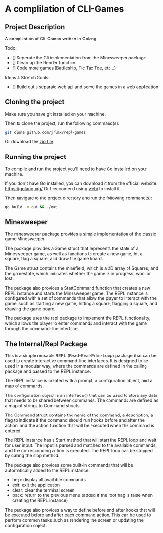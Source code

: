 # A complilation of CLI-Games

## Project Description

A complilation of Cli-Games written in Golang

Todo:

- [] Seperate the Cli implementation from the Minesweeper package
- [] Clean up the Render function
- [] Code more games (Battleship, Tic Tac Toe, etc...)

Ideas & Stretch Goals:

- [] Build out a separate web api and serve the games in a web application

## Cloning the project

Make sure you have git installed on your machine.

Then to clone the project, run the following command(s):

```bash
git clone github.com/jrlmx/repl-games 
```

Or download the <a href="https://github.com/jrlmx/repl-games/archive/refs/heads/main.zip">zip file</a>.

## Running the project

To compile and run the project you'll need to have Go installed on your machine.

If you don't have Go installed, you can download it from the official website: https://golang.org/
Or I reccomend using <a href="https://webinstall.dev/">webi</a> to install it. 

Then navigate to the project directory and run the following command(s):

```bash
go build -o out && ./out
```

## Minesweeper

The minesweeper package provides a simple implementation of the classic game Minesweeper.

The package provides a Game struct that represents the state of a Minesweeper game, as well as
functions to create a new game, hit a square, flag a square, and draw the game board.

The Game struct contains the minefield, which is a 2D array of Squares, and the gamestate, which
indicates whether the game is in progress, won, or lost.

The package also provides a StartCommand function that creates a new REPL instance and starts the
Minesweeper game. The REPL instance is configured with a set of commands that allow the player to
interact with the game, such as starting a new game, hitting a square, flagging a square, and drawing
the game board.

The package uses the repl package to implement the REPL functionality, which allows the player to
enter commands and interact with the game through the command-line interface.


## The Internal/Repl Package

This is a simple reusable REPL (Read-Eval-Print-Loop) package that can be used to create
interactive command-line interfaces. It is designed to be used in a modular way, where
the commands are defined in the calling package and passed to the REPL instance.

The REPL instance is created with a prompt, a configuration object, and a map of commands.

The configuration object is an interface\{\} that can be used to store any data that needs to be
shared between commands. The commands are defined as a map of strings to Command structs.

The Command struct contains the name of the command, a description, a flag to indicate if the
command should run hooks before and after the action, and the action function that will be
executed when the command is entered.

The REPL instance has a Start method that will start the REPL loop and wait for user input.
The input is parsed and matched to the available commands, and the corresponding action is
executed. The REPL loop can be stopped by calling the stop method.

The package also provides some built-in commands that will be automatically added to the REPL instance:
- help: display all available commands
- exit: exit the application
- clear: clear the terminal screen
- back: return to the previous menu (added if the root flag is false when creating the REPL instance)

The package also provides a way to define before and after hooks that will be executed before and after
each command action. This can be used to perform common tasks such as rendering the screen or updating
the configuration object.